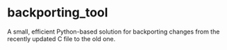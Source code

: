 # backporting_tool
A small, efficient Python-based solution for backporting changes from the recently updated C file to the old one.
